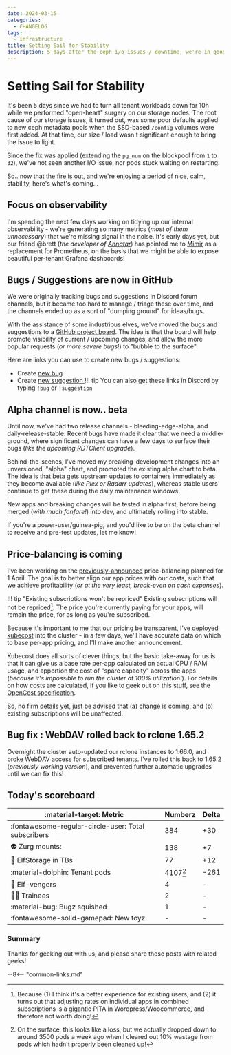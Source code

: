 ```yaml
---
date: 2024-03-15
categories:
  - CHANGELOG
tags:
  - infrastructure
title: Setting Sail for Stability
description: 5 days after the ceph i/o issues / downtime, we're in good shape WRT stability and speed
---
```

# Setting Sail for Stability

It's been 5 days since we had to turn all tenant workloads down for 10h while we performed "open-heart" surgery on our storage nodes. The root cause of our storage issues, it turned out, was some poor defaults applied to new ceph metadata pools when the SSD-based `/config` volumes were first added. At that time, our size / load wasn't significant enough to bring the issue to light.

Since the fix was applied (extending the `pg_num` on the blockpool from `1` to `32`), we've not seen another I/O issue, nor pods stuck waiting on restarting.

So.. now that the fire is out, and we're enjoying a period of nice, calm, stability, here's what's coming...

<!-- more -->
## Focus on observability

I'm spending the next few days working on tidying up our internal observability - we're generating so many metrics (*most of them unnecessary*) that we're missing signal in the noise. It's early days yet, but our friend @brett (*the developer of [Annatar](https://annatar.elfhosted.com)*) has pointed me to [Mimir](https://grafana.com/oss/mimir/) as a replacement for Prometheus, on the basis that we might be able to expose beautiful per-tenant Grafana dashboards!

## Bugs / Suggestions are now in GitHub

We were originally tracking bugs and suggestions in Discord forum channels, but it became too hard to manage / triage these over time, and the channels ended up as a sort of "dumping ground" for ideas/bugs.

With the assistance of some industrious elves, we've moved the bugs and suggestions to a [GitHub project board](https://github.com/orgs/geek-cookbook/projects/1). The idea is that the board will help promote visibility of current / upcoming changes, and allow the more popular requests (*or more severe bugs*!) to "bubble to the surface".

Here are links you can use to create new bugs / suggestions:

* Create [new bug](https://github.com/geek-cookbook/elf-charts/issues/new?assignees=funkypenguin&labels=bug&projects=&template=bug-report.yaml&title=%5Bbug+report%5D+)
* Create [new suggestion
](https://github.com/geek-cookbook/elf-charts/issues/new?assignees=funkypenguin&labels=suggestion&projects=&template=suggestion.yaml&title=%5Bsuggestion%5D+)
!!! tip 
    You can also get these links in Discord by typing `!bug` or `!suggestion`

## Alpha channel is now.. beta

Until now, we've had two release channels - bleeding-edge-alpha, and daily-release-stable. Recent bugs have made it clear that we need a middle-ground, where significant changes can have a few days to surface their bugs (*like the upcoming RDTClient upgrade*).

Behind-the-scenes, I've moved my breaking-development changes into an unversioned, "alpha" chart, and promoted the existing alpha chart to beta. The idea is that beta gets upstream updates to containers immediately as they become available (*like Plex or Radarr updates*), whereas stable users continue to get these during the daily maintenance windows. 

New apps and breaking changes will be tested in alpha first, before being merged (*with much fanfare!*) into dev, and ultimately rolling into stable.

If you're a power-user/guinea-pig, and you'd like to be on the beta channel to receive and pre-test updates, let me know!

## Price-balancing is coming

I've been working on the [previously-announced](/open/feb-2024/#regular-pricing-re-balancing-starts-1-april-2024) price-balancing planned for 1 April. The goal is to better align our app prices with our costs, such that we achieve profitability (*or at the very least, break-even on cash expenses*).

!!! tip "Existing subscriptions won't be repriced"
    Existing subscriptions will not be repriced[^1]. The price you're currently paying for your apps, will remain the price, for as long as you're subscribed.

Because it's important to me that our pricing be transparent, I've deployed [kubecost](https://www.kubecost.com/) into the cluster - in a few days, we'll have accurate data on which to base per-app pricing, and I'll make another announcement. 

Kubecost does all sorts of clever things, but the basic take-away for us is that it can give us a base rate per-app calculated on actual CPU / RAM usage, and apportion the cost of "spare capacity" across the apps (*because it's impossible to run the cluster at 100% utilization!*). For details on how costs are calculated, if you like to geek out on this stuff, see the [OpenCost specification](https://www.opencost.io/docs/specification).

So, no firm details yet, just be advised that (a) change is coming, and (b) existing subscriptions will be unaffected.

## Bug fix : WebDAV rolled back to rclone 1.65.2

Overnight the cluster auto-updated our rclone instances to 1.66.0, and broke WebDAV access for subscribed tenants. I've rolled this back to 1.65.2 (*previously working version*), and prevented further automatic upgrades until we can fix this!

## Today's scoreboard

:material-target: Metric | Numberz | Delta
---------|----------|----------
:fontawesome-regular-circle-user: Total subscribers | 384 | +30
:alien: Zurg mounts: | 138 | +7
:floppy_disk: ElfStorage in TBs | 77 | +12
:material-dolphin: Tenant pods | 4107[^2] | -261
:superhero: Elf-vengers | 4 | -
:student: Trainees | 2 | -
:material-bug: Bugz squished | 1 | -
:fontawesome-solid-gamepad: New toyz | - | -

### Summary

Thanks for geeking out with us, and please share these posts with related geeks!

--8<-- "common-links.md"

[^1]: Because (1) I think it's a better experience for existing users, and (2) it turns out that adjusting rates on individual apps in combined subscriptions is a gigantic PITA in Wordpress/Woocommerce, and therefore not worth doing!
[^2]: On the surface, this looks like a loss, but we actually dropped down to around 3500 pods a week ago when I cleared out 10% wastage from pods which hadn't properly been cleaned up!